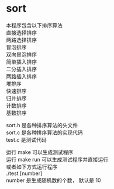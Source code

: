 # sort

本程序包含以下排序算法  
直接选择排序  
两路选择排序  
冒泡排序  
双向冒泡排序  
简单插入排序  
二分插入排序  
两路插入排序  
堆排序  
快速排序  
归并排序  
计数排序  
基数排序  

sort.h 是各种排序算法的头文件  
sort.c 是各种排序算法的实现代码  
test.c 是测试代码  

运行 make 可以生成测试程序  
运行 make run 可以生成测试程序并直接运行  
或者如下方式运行程序  
./test [number]  
number 是生成随机数的个数， 默认是 10  
